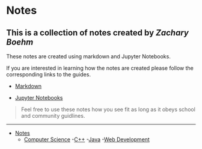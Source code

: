 # Notes
## This is a collection of notes created by *_Zachary Boehm_*

These notes are created using markdown and Jupyter Notebooks.

If you are interested in learning how the notes are created please follow the corresponding links to the guides.

- [Markdown]()

- [Jupyter Notebooks]()

> Feel free to use these notes how you see fit as long as it obeys school and community guidlines.

___

- [Notes]()
  - [Computer Science](CS)
    -[C++](CS/C++)
    -[Java](CS/Java)
    -[Web Development](CS/Web%20Development)
